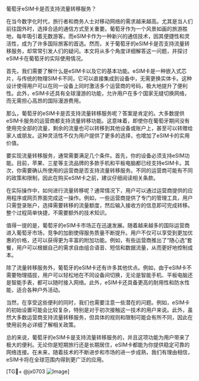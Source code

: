 葡萄牙eSIM卡是否支持流量转移服务？

在当今数字化时代，旅行者和商务人士对移动网络的需求越来越高。尤其是当人们前往国外时，选择合适的通信方式至关重要。葡萄牙作为一个风景如画的旅游胜地，每年吸引着无数游客。而eSIM卡作为一种新兴的通信技术，因其便捷性和灵活性，成为了许多国际旅客的首选。然而，关于葡萄牙的eSIM卡是否支持流量转移服务，却常常引发人们的疑问。本文将从多个角度详细解答这一问题，并探讨eSIM卡在葡萄牙的实际使用情况。

首先，我们需要了解什么是eSIM卡以及它的基本功能。eSIM卡是一种嵌入式芯片，与传统的物理SIM卡不同，它可以直接集成到设备中，无需更换实体卡。这种设计使得用户可以在同一设备上同时激活多个运营商的号码，极大地提升了便利性。此外，eSIM卡还具有全球漫游的功能，允许用户在多个国家无缝切换网络，而无需担心高昂的国际漫游费用。

那么，葡萄牙的eSIM卡是否支持流量转移服务呢？答案是肯定的。大多数提供eSIM卡服务的运营商都支持流量转移功能。这意味着，即使你在葡萄牙期间没有使用完全部的流量，剩余的流量也可以转移到其他设备或账户上，甚至可以转赠给家人或朋友。这种灵活性不仅为用户提供了更多的选择，也增加了eSIM卡的实用价值。

要实现流量转移服务，通常需要满足几个条件。首先，你的设备必须支持eSIM功能。目前，苹果、三星等主流品牌的多款手机和平板电脑都已经支持eSIM卡。其次，你需要确认所使用的运营商是否支持流量转移服务。不同的运营商可能有不同的政策和限制，因此在购买eSIM卡之前，建议仔细阅读相关条款。

在实际操作中，如何进行流量转移呢？通常情况下，用户可以通过运营商提供的应用程序或网页界面完成这一操作。例如，一些运营商提供了专门的管理工具，用户只需登录账户，选择需要转移的流量额度，然后输入接收方的信息即可完成转移。整个过程简单快捷，不需要额外的技术知识。

值得一提的是，葡萄牙的eSIM卡市场正在迅速发展。随着越来越多的国际运营商进入葡萄牙市场，竞争的加剧使得服务质量不断提升。用户不仅可以享受到更加优惠的价格，还可以获得更为丰富的附加功能。例如，有些运营商推出了“随心选”套餐，用户可以根据自己的需求自由组合语音、短信和数据流量，从而更好地控制成本。

除了流量转移服务外，葡萄牙的eSIM卡还有许多其他优点。例如，由于eSIM卡不需要物理插拔，用户可以轻松地在不同设备间切换，无论是智能手机、平板电脑还是智能手表，都可以随时接入网络。此外，eSIM卡还具备更高的耐用性和防水性能，适合各种户外活动。

当然，在享受这些便利的同时，我们也需要注意一些潜在的问题。例如，eSIM卡的初始设置可能会比较复杂，特别是对于初次接触这一技术的用户来说。此外，虽然大多数运营商支持流量转移服务，但具体的规则和限制可能会有所不同，因此在使用前务必详细了解相关政策。

总的来说，葡萄牙的eSIM卡是支持流量转移服务的，并且这项功能为用户带来了极大的便利。无论你是短期旅行还是长期居住，eSIM卡都能为你提供稳定可靠的网络连接。在未来，随着技术的不断进步和市场的进一步成熟，我们有理由相信，eSIM卡将在全球范围内得到更广泛的应用。

[TG💪+ @jx0703 ![Image](https://github.com/user-attachments/assets/dbca1d08-cadb-493c-b0ec-ad6f7a83f270)]